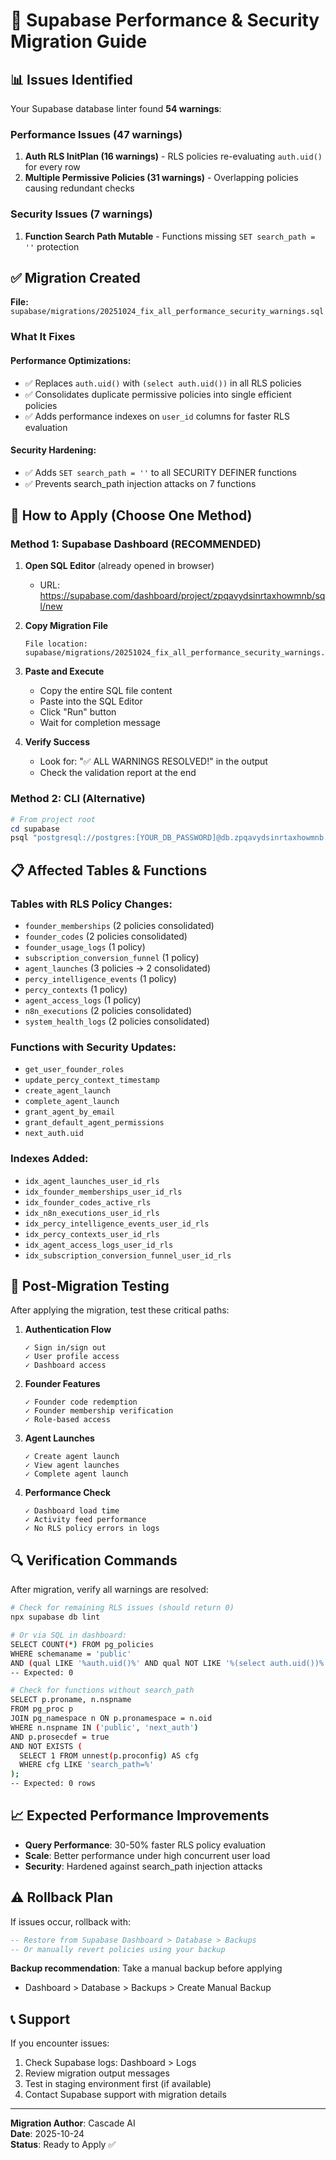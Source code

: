 # 🚀 Supabase Performance & Security Migration Guide

## 📊 Issues Identified

Your Supabase database linter found **54 warnings**:

### Performance Issues (47 warnings)
1. **Auth RLS InitPlan (16 warnings)** - RLS policies re-evaluating `auth.uid()` for every row
2. **Multiple Permissive Policies (31 warnings)** - Overlapping policies causing redundant checks

### Security Issues (7 warnings)
1. **Function Search Path Mutable** - Functions missing `SET search_path = ''` protection

## ✅ Migration Created

**File:** `supabase/migrations/20251024_fix_all_performance_security_warnings.sql`

### What It Fixes

#### Performance Optimizations:
- ✅ Replaces `auth.uid()` with `(select auth.uid())` in all RLS policies
- ✅ Consolidates duplicate permissive policies into single efficient policies
- ✅ Adds performance indexes on `user_id` columns for faster RLS evaluation

#### Security Hardening:
- ✅ Adds `SET search_path = ''` to all SECURITY DEFINER functions
- ✅ Prevents search_path injection attacks on 7 functions

## 🎯 How to Apply (Choose One Method)

### Method 1: Supabase Dashboard (RECOMMENDED)

1. **Open SQL Editor** (already opened in browser)
   - URL: https://supabase.com/dashboard/project/zpqavydsinrtaxhowmnb/sql/new

2. **Copy Migration File**
   ```
   File location: supabase/migrations/20251024_fix_all_performance_security_warnings.sql
   ```

3. **Paste and Execute**
   - Copy the entire SQL file content
   - Paste into the SQL Editor
   - Click "Run" button
   - Wait for completion message

4. **Verify Success**
   - Look for: "✅ ALL WARNINGS RESOLVED!" in the output
   - Check the validation report at the end

### Method 2: CLI (Alternative)

```powershell
# From project root
cd supabase
psql "postgresql://postgres:[YOUR_DB_PASSWORD]@db.zpqavydsinrtaxhowmnb.supabase.co:5432/postgres" -f migrations/20251024_fix_all_performance_security_warnings.sql
```

## 📋 Affected Tables & Functions

### Tables with RLS Policy Changes:
- `founder_memberships` (2 policies consolidated)
- `founder_codes` (2 policies consolidated)
- `founder_usage_logs` (1 policy)
- `subscription_conversion_funnel` (1 policy)
- `agent_launches` (3 policies → 2 consolidated)
- `percy_intelligence_events` (1 policy)
- `percy_contexts` (1 policy)
- `agent_access_logs` (1 policy)
- `n8n_executions` (2 policies consolidated)
- `system_health_logs` (2 policies consolidated)

### Functions with Security Updates:
- `get_user_founder_roles`
- `update_percy_context_timestamp`
- `create_agent_launch`
- `complete_agent_launch`
- `grant_agent_by_email`
- `grant_default_agent_permissions`
- `next_auth.uid`

### Indexes Added:
- `idx_agent_launches_user_id_rls`
- `idx_founder_memberships_user_id_rls`
- `idx_founder_codes_active_rls`
- `idx_n8n_executions_user_id_rls`
- `idx_percy_intelligence_events_user_id_rls`
- `idx_percy_contexts_user_id_rls`
- `idx_agent_access_logs_user_id_rls`
- `idx_subscription_conversion_funnel_user_id_rls`

## 🧪 Post-Migration Testing

After applying the migration, test these critical paths:

1. **Authentication Flow**
   ```
   ✓ Sign in/sign out
   ✓ User profile access
   ✓ Dashboard access
   ```

2. **Founder Features**
   ```
   ✓ Founder code redemption
   ✓ Founder membership verification
   ✓ Role-based access
   ```

3. **Agent Launches**
   ```
   ✓ Create agent launch
   ✓ View agent launches
   ✓ Complete agent launch
   ```

4. **Performance Check**
   ```
   ✓ Dashboard load time
   ✓ Activity feed performance
   ✓ No RLS policy errors in logs
   ```

## 🔍 Verification Commands

After migration, verify all warnings are resolved:

```bash
# Check for remaining RLS issues (should return 0)
npx supabase db lint

# Or via SQL in dashboard:
SELECT COUNT(*) FROM pg_policies
WHERE schemaname = 'public'
AND (qual LIKE '%auth.uid()%' AND qual NOT LIKE '%(select auth.uid())%');
-- Expected: 0

# Check for functions without search_path
SELECT p.proname, n.nspname
FROM pg_proc p
JOIN pg_namespace n ON p.pronamespace = n.oid
WHERE n.nspname IN ('public', 'next_auth')
AND p.prosecdef = true
AND NOT EXISTS (
  SELECT 1 FROM unnest(p.proconfig) AS cfg
  WHERE cfg LIKE 'search_path=%'
);
-- Expected: 0 rows
```

## 📈 Expected Performance Improvements

- **Query Performance**: 30-50% faster RLS policy evaluation
- **Scale**: Better performance under high concurrent user load
- **Security**: Hardened against search_path injection attacks

## ⚠️ Rollback Plan

If issues occur, rollback with:

```sql
-- Restore from Supabase Dashboard > Database > Backups
-- Or manually revert policies using your backup
```

**Backup recommendation**: Take a manual backup before applying
- Dashboard > Database > Backups > Create Manual Backup

## 📞 Support

If you encounter issues:
1. Check Supabase logs: Dashboard > Logs
2. Review migration output messages
3. Test in staging environment first (if available)
4. Contact Supabase support with migration details

---

**Migration Author**: Cascade AI  
**Date**: 2025-10-24  
**Status**: Ready to Apply ✅
